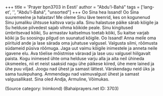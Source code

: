 +++
title = 'Prayer bpn3703 in Eesti'
author = "Abdu'l-Bahá"
tags = ['lang-et', '', "Abdu'l-Bahá", "unsorted"]
+++
Oo Sina hea Issand! Oo Sina suuremeelne ja halastav! Me oleme Sinu läve teenrid, kes on kogunenud Sinu jumaliku ühtsuse kaitsva varju alla. Sinu halastuse päike särab kõigile ja Su helduse pilvedest sajab vihma kõikide peale. Sinu kingitused ümbritsevad kõiki, Su armastav kaitselmus toetab kõiki, Su kaitse varjab kõiki ja Su soosingu pilgud on suunatud kõigile. Oo Issand! Anna meile oma piirituid ande ja lase särada oma juhatuse valgusel. Valgusta silmi, rõõmusta südameid püsiva rõõmuga. Jaga uut vaimu kõigile inimestele ja anneta neile igavene elu. Ava tõelise mõistmise väravad ja lase usu valgusel hiilgavalt paista. Kogu inimesed ühte oma helduse varju alla ja aita neil ühineda üksmeeles, nii et neist saaksid nagu ühe päikese kiired, ühe mere lained ja ühe puu viljad. Joogu nad ühest ja samast lättest. Värskendagu neid üks ja sama tuulepuhang. Ammendagu nad vaimuvalgust ühest ja samast valgusallikast. Sina oled Andja, Armuline, Võimukas.

(Source category: Inimkond)
(Bahaiprayers.net ID: 3703)
